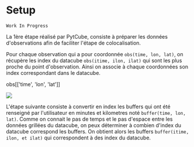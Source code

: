 # Setup

```{note}
Work In Progress
```

La 1ère étape réalisé par PytCube, consiste à préparer les données d'observations afin de faciliter l'étape de colocalisation. 

Pour chaque observation qui a pour coordonnée `obs(time, lon, lat)`, on récupère les index du datacube `obs(itime, ilon, ilat)` qui sont les plus proche du point d'observation. Ainsi on associe à chaque coordonnées son index correspondant dans le datacube. 

obs[['time', 'lon', 'lat']]

![](/_static/index_coordinates.png)

L'étape suivante consiste à convertir en index les buffers qui ont été renseigné par l'utilisateur en minutes et kilometres noté `buffer(time, lon, lat)`. Comme on connait le pas de temps et le pas d'espace entre les données grillées du datacube, on peux déterminer à combien d'index du datacube correspond les buffers. On obtient alors les buffers `buffer(itime, ilon, et ilat)` qui correspondent à des index du datacube. 